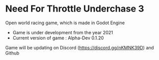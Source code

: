 # Need For Throttle Underchase 3
  Open world racing game, which is made in Godot Engine

- Game is under development from the year 2021
- Current version of game : Alpha-Dev 0.1.20

Game will be updating on Discord (https://discord.gg/nKMNK39D) and Github
